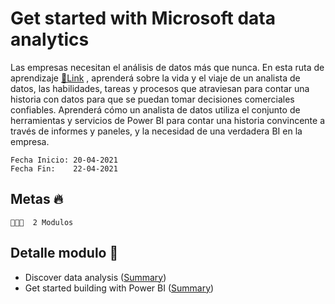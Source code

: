 # Get started with Microsoft data analytics

Las empresas necesitan el análisis de datos más que nunca. 
En esta ruta de aprendizaje [🔗Link](https://docs.microsoft.com/en-us/learn/paths/data-analytics-microsoft/) , aprenderá sobre la vida y el viaje de un analista de datos, las habilidades, tareas y procesos que atraviesan para contar una historia con datos para que se puedan tomar decisiones comerciales confiables. Aprenderá cómo un analista de datos utiliza el conjunto de herramientas y servicios de Power BI para contar una historia convincente a través de informes y paneles, y la necesidad de una verdadera BI en la empresa. 

```
Fecha Inicio: 20-04-2021
Fecha Fin:    22-04-2021
```

## Metas 🔥
```
👩🏻‍💼  2 Modulos 
```

## Detalle modulo 🚀

- Discover data analysis ([Summary]())
- Get started building with Power BI ([Summary]())
